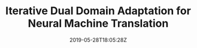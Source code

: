 ---
title: "Iterative Dual Domain Adaptation for Neural Machine Translation"
authors:
- Jiali Zeng
- Yang Liu
- Jinsong Su
- Yubing Ge
- Yaojie Lu
- Yongjing Yin
- Jiebo Luo
author_notes:
- 
- 
- "通讯作者"
- 
- 
- 
- 
date: "2019-05-28T18:05:28Z"
publishDate: "2025-05-28T18:05:28Z"
publication_types: [1）文本机器翻译]
publication: "**In Proc. of EMNLP 2019.** (CCF-B类)"
---